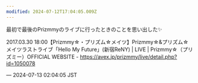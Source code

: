```yaml
---
modified: 2024-07-12T17:04:05.009Z
---
```


<p>最初で最後のPrizmmyのライブに行ったときのことを思い出した✨</p><p>2017.03.30 18:00【Prizmmy☆・プリズム☆メイツ】Prizmmy☆&amp;プリズム☆メイツラストライブ「Hello My Future」(新宿ReNY) | LIVE | Prizmmy☆（プリズミー）OFFICIAL WEBSITE - <a href="https://avex.jp/prizmmy/live/detail.php?id=1050078" target="_blank" rel="nofollow noopener noreferrer" translate="no"><span class="invisible">https://</span><span class="ellipsis">avex.jp/prizmmy/live/detail.ph</span><span class="invisible">p?id=1050078</span></a></p>

&mdash; 2024-07-13 02:04:05 JST

<!-- Original URL: https://mastodon.social/@sakuramochi0/112774600786621310-->
